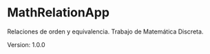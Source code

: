 # MathRelationApp
Relaciones de orden y equivalencia. Trabajo de Matemática Discreta.

Version: 1.0.0
